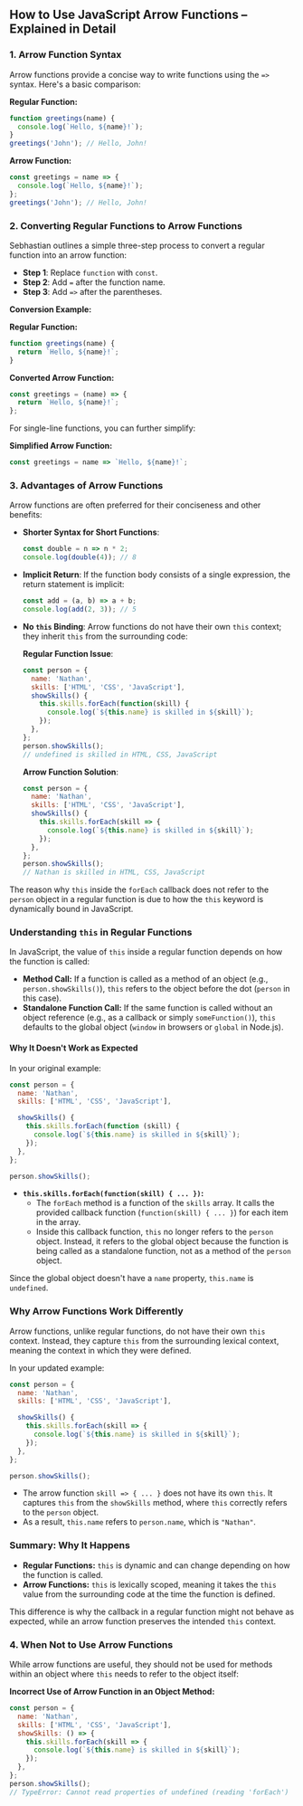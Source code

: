 
## How to Use JavaScript Arrow Functions – Explained in Detail

### 1. **Arrow Function Syntax**
Arrow functions provide a concise way to write functions using the `=>` syntax. Here's a basic comparison:

**Regular Function:**
```javascript
function greetings(name) {
  console.log(`Hello, ${name}!`);
}
greetings('John'); // Hello, John!
```

**Arrow Function:**
```javascript
const greetings = name => {
  console.log(`Hello, ${name}!`);
};
greetings('John'); // Hello, John!
```

### 2. **Converting Regular Functions to Arrow Functions**
Sebhastian outlines a simple three-step process to convert a regular function into an arrow function:

- **Step 1**: Replace `function` with `const`.
- **Step 2**: Add `=` after the function name.
- **Step 3**: Add `=>` after the parentheses.

**Conversion Example:**

**Regular Function:**
```javascript
function greetings(name) {
  return `Hello, ${name}!`;
}
```

**Converted Arrow Function:**
```javascript
const greetings = (name) => {
  return `Hello, ${name}!`;
};
```

For single-line functions, you can further simplify:

**Simplified Arrow Function:**
```javascript
const greetings = name => `Hello, ${name}!`;
```

### 3. **Advantages of Arrow Functions**
Arrow functions are often preferred for their conciseness and other benefits:

- **Shorter Syntax for Short Functions**:
  ```javascript
  const double = n => n * 2;
  console.log(double(4)); // 8
  ```

- **Implicit Return**: If the function body consists of a single expression, the return statement is implicit:
  ```javascript
  const add = (a, b) => a + b;
  console.log(add(2, 3)); // 5
  ```

- **No `this` Binding**: Arrow functions do not have their own `this` context; they inherit `this` from the surrounding code:
  
  **Regular Function Issue**:
  ```javascript
  const person = {
    name: 'Nathan',
    skills: ['HTML', 'CSS', 'JavaScript'],
    showSkills() {
      this.skills.forEach(function(skill) {
        console.log(`${this.name} is skilled in ${skill}`);
      });
    },
  };
  person.showSkills();
  // undefined is skilled in HTML, CSS, JavaScript
  ```

  **Arrow Function Solution**:
  ```javascript
  const person = {
    name: 'Nathan',
    skills: ['HTML', 'CSS', 'JavaScript'],
    showSkills() {
      this.skills.forEach(skill => {
        console.log(`${this.name} is skilled in ${skill}`);
      });
    },
  };
  person.showSkills();
  // Nathan is skilled in HTML, CSS, JavaScript
  ```

The reason why `this` inside the `forEach` callback does not refer to the `person` object in a regular function is due to how the `this` keyword is dynamically bound in JavaScript.

### Understanding `this` in Regular Functions

In JavaScript, the value of `this` inside a regular function depends on how the function is called:

- **Method Call:** If a function is called as a method of an object (e.g., `person.showSkills()`), `this` refers to the object before the dot (`person` in this case).
- **Standalone Function Call:** If the same function is called without an object reference (e.g., as a callback or simply `someFunction()`), `this` defaults to the global object (`window` in browsers or `global` in Node.js).

#### Why It Doesn't Work as Expected

In your original example:

```javascript
const person = {
  name: 'Nathan',
  skills: ['HTML', 'CSS', 'JavaScript'],

  showSkills() {
    this.skills.forEach(function (skill) {
      console.log(`${this.name} is skilled in ${skill}`);
    });
  },
};

person.showSkills();
```

- **`this.skills.forEach(function(skill) { ... })`:** 
  - The `forEach` method is a function of the `skills` array. It calls the provided callback function (`function(skill) { ... }`) for each item in the array.
  - Inside this callback function, `this` no longer refers to the `person` object. Instead, it refers to the global object because the function is being called as a standalone function, not as a method of the `person` object.
  
Since the global object doesn't have a `name` property, `this.name` is `undefined`.

### Why Arrow Functions Work Differently

Arrow functions, unlike regular functions, do not have their own `this` context. Instead, they capture `this` from the surrounding lexical context, meaning the context in which they were defined.

In your updated example:

```javascript
const person = {
  name: 'Nathan',
  skills: ['HTML', 'CSS', 'JavaScript'],

  showSkills() {
    this.skills.forEach(skill => {
      console.log(`${this.name} is skilled in ${skill}`);
    });
  },
};

person.showSkills();
```

- The arrow function `skill => { ... }` does not have its own `this`. It captures `this` from the `showSkills` method, where `this` correctly refers to the `person` object.
- As a result, `this.name` refers to `person.name`, which is `"Nathan"`.

### Summary: Why It Happens

- **Regular Functions:** `this` is dynamic and can change depending on how the function is called.
- **Arrow Functions:** `this` is lexically scoped, meaning it takes the `this` value from the surrounding code at the time the function is defined.

This difference is why the callback in a regular function might not behave as expected, while an arrow function preserves the intended `this` context.

### 4. **When Not to Use Arrow Functions**
While arrow functions are useful, they should not be used for methods within an object where `this` needs to refer to the object itself:

**Incorrect Use of Arrow Function in an Object Method:**
```javascript
const person = {
  name: 'Nathan',
  skills: ['HTML', 'CSS', 'JavaScript'],
  showSkills: () => {
    this.skills.forEach(skill => {
      console.log(`${this.name} is skilled in ${skill}`);
    });
  },
};
person.showSkills();
// TypeError: Cannot read properties of undefined (reading 'forEach')
```